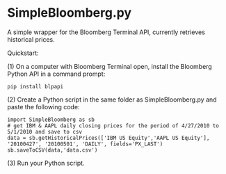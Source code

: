 # SimpleBloomberg.py

A simple wrapper for the Bloomberg Terminal API, currently retrieves historical prices.

Quickstart:

(1) On a computer with Bloomberg Terminal open, install the Bloomberg Python API in a command prompt:

```
pip install blpapi
```

(2) Create a Python script in the same folder as SimpleBloomberg.py and paste the following code:

```
import SimpleBloomberg as sb
# get IBM & AAPL daily closing prices for the period of 4/27/2010 to 5/1/2010 and save to csv
data = sb.getHistoricalPrices(['IBM US Equity','AAPL US Equity'], '20100427', '20100501', 'DAILY', fields='PX_LAST')
sb.saveToCSV(data,'data.csv')
```

(3) Run your Python script.
